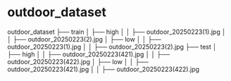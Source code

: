 # outdoor_dataset
outdoor_dataset
├── train
│   ├── high
│   │   ├── outdoor_20250223(1).jpg
│   │   ├── outdoor_20250223(2).jpg
│   ├── low
│   │   ├── outdoor_20250223(1).jpg
│   │   ├── outdoor_20250223(2).jpg
├── test
│   ├── high
│   │   ├── outdoor_20250223(421).jpg
│   │   ├── outdoor_20250223(422).jpg
│   ├── low
│   │   ├── outdoor_20250223(421).jpg
│   │   ├── outdoor_20250223(422).jpg
